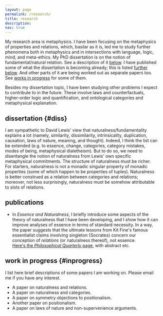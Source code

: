 ```yaml
---
layout: page
permalink: /research/
title: research
description: 
nav: true
---
```


My research area is metaphysics. I have been focusing on the
metaphysics of properties and relations, which, basilar as it is, led me
to study further phenomena both in metaphysics and in intersections with
language, logic, mind, and meta-ethics. My PhD dissertation is on the
notion of fundamental/natural relation. See a description of it [below](#diss). I have
published some of what the dissertation is becoming already; this is listed
[further below](#publications). And other parts of it are being worked
out as separate papers too. See [works in progress](#inprogress) for some of them.

Besides my dissertation topic, I have been studying other problems I expect to contribute to in the future. These involve laws and counterfactuals, higher-order logic and quantification, and ontological categories and metaphysical explanation. 

dissertation {#diss}
------------

I am sympathetic to David Lewis\' view that naturalness/fundamentality explains a lot (namely, similarity, dissimilarity, intrinsicality, duplication, causation, laws
of nature, meaning, and thought). Indeed, I think the list can be
extended (e.g. to essence, change, categories, category mistakes, 
modes of being, metaphysical dialetheism). But to do so, we need to disentangle the notion of naturalness
from Lewis\' own specific metaphysical commitments. The structure of
naturalness must be richer. For starters, naturalness is not a monadic singular property of monadic properties (some of which happen to be properties of tuples). Naturalness is better construed as a
relation between categories and relations; moreover, not less surprisingly, naturalness must be somehow attributable to slots of relations.

publications
------------

-   In *Essence and Naturalness*, I briefly introduce some aspects of
    the theory of naturalness that I have been developing, and I show
    how it can improve analyses of essence in terms of standard
    necessity. In a way, the paper suggests that the ultimate lessons
    from Kit Fine\'s famous essentialist claims involving singleton
    {Socrates} concern our conception of *relations* (or naturalness
    thereof), not essence.\
    [Here\'s the *Philosophical Quarterly* page](https://doi.org/10.1093/pq/pqz014), with abstract etc.

work in progress {#inprogress}
----------------

I list here brief descriptions of some papers I am working on. Please email me if you have any interest.

-   A paper on naturalness and relations. 
-   A paper on naturalness and categories. 
-   A paper on symmetry objections to positionalism. 
-   Another paper on positionalism. 
-   A paper on laws of nature and non-supervenience arguments. 
